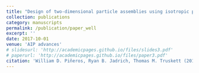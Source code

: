 ```yaml
---
title: "Design of two-dimensional particle assemblies using isotropic pair interactions with an attractive well"
collection: publications
category: manuscripts
permalink: /publication/paper_well
excerpt: ''
date: 2017-10-01
venue: 'AIP advances'
# slidesurl: 'http://academicpages.github.io/files/slides3.pdf'
# paperurl: 'http://academicpages.github.io/files/paper3.pdf'
citation: 'William D. Piñeros, Ryan B. Jadrich, Thomas M. Truskett (2017). &quot;Design of two-dimensional particle assemblies using isotropic pair interactions with an attractive well &quot; <i>AIP advances</i>'
---
```

